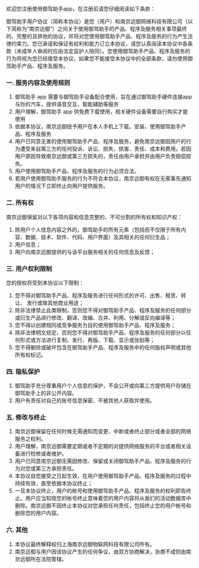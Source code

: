 欢迎您注册使用御驾助手app，在注册前请您仔细阅读如下条款：  

御驾助手用户协议（简称本协议）是您（用户）和南京远御网络科技有限公司（以下简称为“南京远御”）之间关于使用御驾助手的产品、程序及服务相关事项最终的、完整的且排他的协议，并将对您使用御驾助手产品、程序及服务的行为产生法律约束力。您已承诺和保证有权利和能力订立本协议，请您认真阅读本协议中各条款（未成年人审阅时应由法定监护人陪同）。您使用御驾助手产品、程序及服务的行为将视为您已经接受本协议，如果您不能接受本协议中的全部条款，请勿使用御驾助手产品、程序及服务。

### 一. 服务内容及使用规则
1. 御驾助手 app 需要与御驾助手设备配合使用，旨在通过御驾助手硬件连接app 与你的汽车，提供语音交互、智能辅助等服务
2. 用户理解，御驾助手 app 供免费下载使用，相关硬件设备需要自行购买才能使用
3. 依据本协议，南京远御授予用户在本人手机上下载、安装、使用御驾助手产品、程序及服务
4. 用户已同意无害的使用御驾助手产品、程序及服务，避免南京远御因用户的行为遭受来自第三方的任何投诉、诉讼、损失、损害、责任、成本和费用。若因用户原因导致南京远御或第三方损失的，责任由用户承担并由用户负责赔偿损失。
5. 用户使用御驾助手产品、程序及服务的行为必须合法。
6. 若用户使用御驾助手服务的行为不符合本协议，南京远御有权在无需事先通知用户的情况下立即终止向用户提供服务。

### 二. 所有权
南京远御保留对以下各项内容和信息完整的、不可分割的所有权和知识产权：

1. 除用户个人信息内容之外的，御驾助手的所有元素（包括但不仅限于所有内容、数据、技术、软件、代码、用户界面）及其相关的任何衍生品；
2. 用户信息；
3. 用户向南京远御提供的与该平台服务相关的任何信息及反馈；

### 三. 用户权利限制
您的授权将受到本协议以下限制：

1. 您不得对御驾助手产品、程序及服务进行任何形式的许可、出售、租赁、转让、 发行或做其他商业用途；  
2. 除非法律禁止此类限制，否则您不得对御驾助手产品、程序及服务的任何部分或衍生产品进行修改、翻译、改编、合并、利用、分解或反向编译等；
3. 您不得以创建相同或竞争服务为目的使用御驾助手产品、程序及服务；
4. 除非法律明文规定，否则您不得对御驾助手产品、程序及服务的任何部分以任何形式或方法进行复制、发行、再版、下载、显示或张贴等；
5. 您不得删除或破坏包含在御驾助手产品、程序及服务中的任何版权声明或其他所有权标记。

### 四. 隐私保护
1. 御驾助手充分尊重用户个人信息的保护，不会公开或向第三方提供用户存储在御驾助手上的非公开内容。
2. 用户有责任对自己的账号信息保密、不被其他人获取并使用。

### 五. 修改与终止
1. 南京远御保留在任何时候无需通知而变更、中断或者终止部分或者全部的网络服务之权利。
2. 用户理解，南京远御需要定期或者不定期的对提供网络服务的平台或者相关设备进行检修或者维护。
3. 用户已同意南京远御无需因修改、保留或关闭御驾助手产品、程序及服务的行为对您或第三方承担责任。
4. 本协议自您接受之日起生效，在用户使用御驾助手产品、程序及服务的过程中持续有效，直至依据本协议终止；
5. 一旦本协议终止，用户的帐号和使用御驾助手产品、程序及服务的权利即告终止。用户应当知晓您的帐号终止意味着您的用户内容将从我们的活动数据库中删除。南京远御不因终止本协议对您承担任何责任，包括终止您的用户帐号和删除您的用户内容。

### 六. 其他
1. 本协议最终解释权归上海南京远御物联网科技有限公司所有。
2. 南京远御与用户因该协议产生的任何争议，由双方协商解决，协商不成则由南京远御所在法院管辖。
